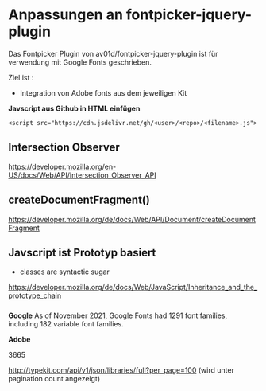 # Anpassungen an fontpicker-jquery-plugin

Das Fontpicker Plugin von av01d/fontpicker-jquery-plugin
ist für verwendung mit Google Fonts geschrieben.

Ziel ist :
- Integration von Adobe fonts aus dem jeweiligen Kit

**Javscript aus Github in HTML einfügen**

    <script src="https://cdn.jsdelivr.net/gh/<user>/<repo>/<filename>.js">

## Intersection Observer

https://developer.mozilla.org/en-US/docs/Web/API/Intersection_Observer_API


## createDocumentFragment()

https://developer.mozilla.org/de/docs/Web/API/Document/createDocumentFragment


## Javscript ist Prototyp basiert

- classes are syntactic sugar

https://developer.mozilla.org/de/docs/Web/JavaScript/Inheritance_and_the_prototype_chain



###
**Google**
As of November 2021, Google Fonts had 1291 font families, including 182 variable font families.


**Adobe**

3665

http://typekit.com/api/v1/json/libraries/full?per_page=100
(wird unter pagination count angezeigt) 